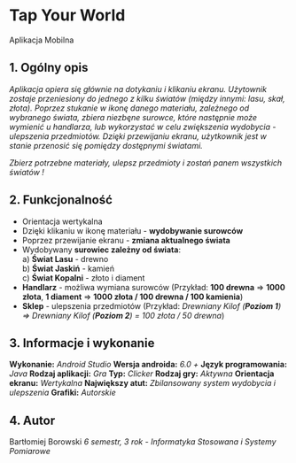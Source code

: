 # Tap Your World
Aplikacja Mobilna 

## 1. Ogólny opis

*Aplikacja opiera się głównie na dotykaniu i klikaniu ekranu. Użytownik zostaje przeniesiony do jednego z kilku światów (między innymi: lasu, skał, złota). Poprzez stukanie w ikonę danego materiału, zależnego od wybranego świata, zbiera niezbęne surowce, które następnie może wymienić u handlarza, lub wykorzystać w celu zwiększenia wydobycia - ulepszenia przedmiotów. Dzięki przewijaniu ekranu, użytkownik jest w stanie przenosić się pomiędzy dostępnymi światami.*

*Zbierz potrzebne materiały, ulepsz przedmioty i zostań panem wszystkich światów !*

## 2. Funkcjonalność

- Orientacja wertykalna
- Dzięki klikaniu w ikonę materiału - **wydobywanie surowców**
- Poprzez przewijanie ekranu - **zmiana aktualnego świata**
- Wydobywany **surowiec zależny od świata**:</br>
a) **Świat Lasu** - drewno </br>
b) **Świat Jaskiń** - kamień </br>
c) **Świat Kopalni** - złoto i diament</br>
- **Handlarz** - możliwa wymiana surowców (Przykład: **100 drewna** => **1000 złota**, **1 diament** => **1000 złota / 100 drewna / 100 kamienia**)
- **Sklep** - ulepszenia przedmiotów (Przykład: *Drewniany Kilof (**Poziom 1**) => Drewniany Kilof (**Poziom 2**) = 100 złota / 50 drewna*)

## 3. Informacje i wykonanie

**Wykonanie:** _Android Studio_
**Wersja androida:** _6.0 +_
**Język programowania:** _Java_
**Rodzaj aplikacji:** _Gra_
**Typ:** _Clicker_
**Rodzaj gry:** _Aktywna_
**Orientacja ekranu:** _Wertykalna_
**Największy atut:** _Zbilansowany system wydobycia i ulepszenia_
**Grafiki:** _Autorskie_

## 4. Autor

Bartłomiej Borowski
*6 semestr, 3 rok - Informatyka Stosowana i Systemy Pomiarowe*
